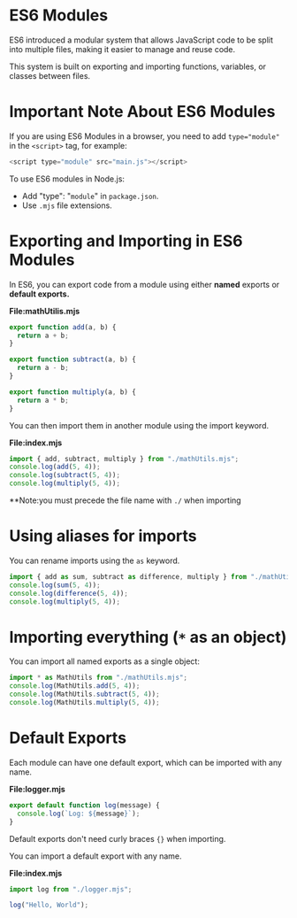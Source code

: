 # ES6 Modules

ES6 introduced a modular system that allows JavaScript code to be split into multiple files, making it easier to manage and reuse code.

This system is built on exporting and importing functions, variables, or classes between files.

# Important Note About ES6 Modules

If you are using ES6 Modules in a browser, you need to add `type="module"` in the `<script>` tag, for example:
```js
<script type="module" src="main.js"></script>
```
To use ES6 modules in Node.js:
- Add "type": "`module`" in `package.json`.
- Use `.mjs` file extensions.

# Exporting and Importing in ES6 Modules

In ES6, you can export code from a module using either **named** exports or **default exports.**

**File:mathUtilis.mjs**
```js
export function add(a, b) {
  return a + b;
}

export function subtract(a, b) {
  return a - b;
}

export function multiply(a, b) {
  return a * b;
}
```
You can then import them in another module using the import keyword.

**File:index.mjs**
```js
import { add, subtract, multiply } from "./mathUtils.mjs";
console.log(add(5, 4));
console.log(subtract(5, 4));
console.log(multiply(5, 4));
```
**Note:you must precede the file name with `./` when importing

# Using aliases for imports

You can rename imports using the `as` keyword.
```js
import { add as sum, subtract as difference, multiply } from "./mathUtils.mjs";
console.log(sum(5, 4));
console.log(difference(5, 4));
console.log(multiply(5, 4));
```
# Importing everything (`*` as an object)

You can import all named exports as a single object:
```js
import * as MathUtils from "./mathUtils.mjs";
console.log(MathUtils.add(5, 4));
console.log(MathUtils.subtract(5, 4));
console.log(MathUtils.multiply(5, 4));
```
# Default Exports

Each module can have one default export, which can be imported with any name.

**File:logger.mjs**
```js
export default function log(message) {
  console.log(`Log: ${message}`);
}
```
Default exports don't need curly braces `{}` when importing.

You can import a default export with any name.

**File:index.mjs**
```js
import log from "./logger.mjs";

log("Hello, World");
```